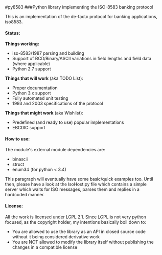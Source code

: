#py8583
###Python library implementing the ISO-8583 banking protocol

This is an implementation of the de-facto protocol for banking applications, iso8583.

#### Status:
**Things working:**

* iso-8583/1987 parsing and building
* Support of BCD/Binary/ASCII variations in field lengths and field data (where applicable)
* Python 2.7 support

**Things that will work** (aka TODO List):

* Proper documentation
* Python 3.x support
* Fully automated unit testing
* 1993 and 2003 specifications of the protocol

**Things that might work** (aka Wishlist):

* Predefined (and ready to use) popular implementations
* EBCDIC support

#### How to use:
The module's external module dependencies are:

* binascii
* struct
* enum34 (for python &lt; 3.4)
    
This paragraph will eventually have some basic/quick examples too. Until then, please have a look at the IsoHost.py file which contains a simple server which waits for ISO messages, parses them and replies in a hardcoded manner.

#### License:
All the work is licensed under LGPL 2.1. Since LGPL is not very python focused, as the copyright holder, my intentions 
basically boil down to:

* You are allowed to use the library as an API in closed source code without it being considered derivative work
* You are NOT allowed to modify the library itself without publishing the changes in a compatible license
